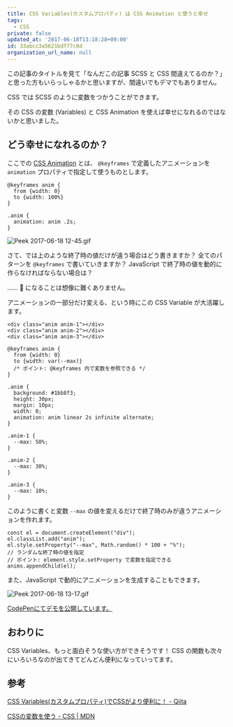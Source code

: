 ```yaml
---
title: CSS Variables(カスタムプロパティ) は CSS Animation と使うと幸せ
tags:
  - CSS
private: false
updated_at: '2017-06-18T13:18:28+09:00'
id: 33abcc3a5621bdf77c8d
organization_url_name: null
---
```

この記事のタイトルを見て「なんだこの記事 SCSS と CSS 間違えてるのか？」と思った方もいらっしゃるかと思いますが、間違いでもデマでもありません。

CSS では SCSS のように変数をつかうことができます。

その CSS の変数 (Variables) と CSS Animation を使えば幸せになれるのではないかと思いました。

## どう幸せになれるのか？

ここでの [CSS Animation](https://developer.mozilla.org/ja/docs/Web/CSS/CSS_Animations/Using_CSS_animations) とは、 `@keyframes` で定義したアニメーションを `animation` プロパティで指定して使うものとします。

```css:例
@keyframes anim {
  from {width: 0}
  to {width: 100%}
}

.anim {
  animation: anim .2s;
}

``` 

![Peek 2017-06-18 12-45.gif](https://qiita-image-store.s3.amazonaws.com/0/104663/816879f3-3a6c-2307-7a58-49f7d7a70ebc.gif)

さて、では上のような終了時の値だけが違う場合はどう書きますか？
全てのパターンを `@keyframes` で書いていきますか？
JavaScript で終了時の値を動的に作らなければならない場合は？

…… :spaghetti: になることは想像に難くありません。

アニメーションの一部分だけ変える、という時にこの CSS Variable が大活躍します。

```html:HTML
<div class="anim anim-1"></div>
<div class="anim anim-2"></div>
<div class="anim anim-3"></div>
```

```css:CSS
@keyframes anim {
  from {width: 0}
  to {width: var(--max)}
  /* ポイント: @keyframes 内で変数を参照できる */
}

.anim {
  background: #1bb8f3;
  height: 30px;
  margin: 10px;
  width: 0;
  animation: anim linear 2s infinite alternate;
}

.anim-1 {
  --max: 50%;
}

.anim-2 {
  --max: 30%;
}

.anim-3 {
  --max: 10%;
}
```

このように書くと変数 `--max` の値を変えるだけで終了時のみが違うアニメーションを作れます。

```js:JavaScript
const el = document.createElement("div");
el.classList.add("anim");
el.style.setProperty("--max", Math.random() * 100 + "%");
// ランダムな終了時の値を指定
// ポイント: element.style.setProperty で変数を指定できる
anims.appendChild(el);
```

また、JavaScript で動的にアニメーションを生成することもできます。

![Peek 2017-06-18 13-17.gif](https://qiita-image-store.s3.amazonaws.com/0/104663/82e18d35-7e5d-155d-4ebb-9fada4cb6761.gif)


[CodePenにてデモを公開しています。](https://codepen.io/ygkn/pen/awpKPO)

## おわりに

CSS Variables、もっと面白そうな使い方ができそうです！
CSS の関数も次々にいろいろなのが出てきてどんどん便利になっていってます。



## 参考

[CSS Variables(カスタムプロパティ)でCSSがより便利に！ - Qiita](http://qiita.com/kyota/items/bd5d291809415cc2d7b1)

[CSSの変数を使う - CSS | MDN](https://developer.mozilla.org/ja/docs/Web/CSS/Using_CSS_variables)

